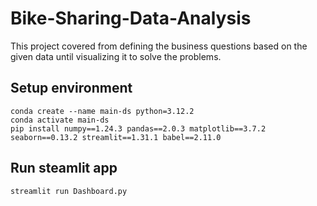 # Bike-Sharing-Data-Analysis
This project covered from defining the business questions based on the given data until visualizing it to solve the problems.

## Setup environment
```
conda create --name main-ds python=3.12.2
conda activate main-ds
pip install numpy==1.24.3 pandas==2.0.3 matplotlib==3.7.2 seaborn==0.13.2 streamlit==1.31.1 babel==2.11.0
```

## Run steamlit app
```
streamlit run Dashboard.py
```
